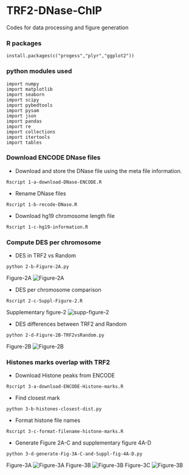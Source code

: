 # TRF2-DNase-ChIP
Codes for data processing and figure generation

### R packages
```{}
install.packages(c("progess","plyr","ggplot2"))
```
### python modules used
```{}
import numpy 
import matplotlib
import seaborn
import scipy
import pybedtools
import pysam
import json
import pandas
import re
import collections
import itertools
import tables
```
### Download ENCODE DNase files
- Download and store the DNase file using the meta file information.
```{shell}
Rscript 1-a-download-DNase-ENCODE.R
```
- Rename DNase files
```{shell}
Rscript 1-b-recode-DNase.R
```

- Download hg19 chromosome length file
```{shell}
Rscript 1-c-hg19-information.R
```

### Compute DES per chromosome
- DES in TRF2 vs Random
```{shell}
python 2-b-Figure-2A.py
```
Figure-2A
![Figure-2A](./figures/Figure-2A-150dpi.png)
- DES per chromosome comparison
```{shell}
Rscript 2-c-Suppl-Figure-2.R
```
Supplementary figure-2
![supp-figure-2](./figures/Supp-Figure-2-150dpi.png)
- DES differences between TRF2 and Random
```{shell}
python 2-d-Figure-2B-TRF2vsRandom.py
```
Figure-2B
![Figure-2B](./figures/Figure-2B-150dpi.png)
### Histones marks overlap with TRF2
- Download Histone peaks from ENCODE
```{shell}
Rscript 3-a-download-ENCODE-Histone-marks.R
```
- Find closest mark
```{shell}
python 3-b-histones-closest-dist.py
```
- Format histone file names
```{shell}
Rscript 3-c-format-filename-histone-marks.R
```
- Generate Figure 2A-C and supplementary figure 4A-D
```{shell}
python 3-d-generate-Fig-3A-C-and-Suppl-fig-4A-D.py
```
Figure-3A
![Figure-3A](./figures/Figure-3_histone_activation-150dpi.png)
Figure-3B
![Figure-3B](./figures/Figure-3_histone_repression-150dpi.png)
Figure-3C
![Figure-3B](./figures/Figure-3_histone_others-150dpi.png)


